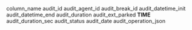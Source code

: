 column_name
audit_id
audit_agent_id
audit_break_id
audit_datetime_init
audit_datetime_end
audit_duration
audit_ext_parked
__TIME__
audit_duration_sec
audit_status
audit_date
audit_operation_json

